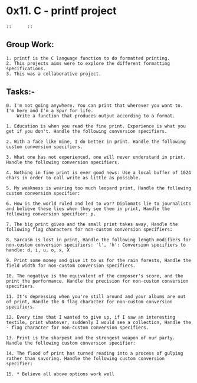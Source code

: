 # 0x11. C - printf  project 
    ::      ::
## Group Work:  
    1. printf is the C language function to do formatted printing.
    2. This projects aims were to explore the different formatting specifications.
    3. This was a collaborative project.
## Tasks:-        
    0. I'm not going anywhere. You can print that wherever you want to. I'm here and I'm a Spur for life. 
        Write a function that produces output according to a format.  

    1. Education is when you read the fine print. Experience is what you get if you don't. Handle the following conversion specifiers.

    2. With a face like mine, I do better in print. Handle the following custom conversion specifiers.

    3. What one has not experienced, one will never understand in print. Handle the following conversion specifiers.                                        
    
    4. Nothing in fine print is ever good news: Use a local buffer of 1024 chars in order to call write as little as possible.                       

    5. My weakness is wearing too much leopard print, Handle the following custom conversion specifier:                                   
                                                                                    
    6. How is the world ruled and led to war? Diplomats lie to journalists and believe these lies when they see them in print, Handle the following conversion specifier: p.                                       
                                                                                    
    7. The big print gives and the small print takes away, Handle the following flag characters for non-custom conversion specifiers:          
                                                                                    
    8. Sarcasm is lost in print, Handle the following length modifiers for non-custom conversion specifiers: 'l', 'h': Conversion specifiers to handle: d, i, u, o, x, X                   
                                                                                
    9. Print some money and give it to us for the rain forests, Handle the field width for non-custom conversion specifiers.                        
                                                                                    
    10. The negative is the equivalent of the composer's score, and the print the performance, Handle the precision for non-custom conversion specifiers.                          
                                                                                    
    11. It's depressing when you're still around and your albums are out of print, Handle the 0 flag character for non-custom conversion specifiers.                   
                                                                                    
    12. Every time that I wanted to give up, if I saw an interesting textile, print whatever, suddenly I would see a collection, Handle the - flag character for non-custom conversion specifiers.                   
                                                                                    
    13. Print is the sharpest and the strongest weapon of our party. Handle the following custom conversion specifier:                                   
                                                                                    
    14. The flood of print has turned reading into a process of gulping rather than savoring. Handle the following custom conversion specifier:                                   
                                                                                    
    15. * Believe all above options work well
    